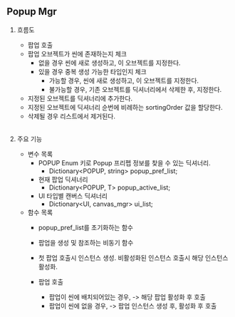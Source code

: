 ## Popup Mgr

1. 흐름도
    - 팝업 호출
    - 팝업 오브젝트가 씬에 존재하는지 체크
        - 없을 경우 씬에 새로 생성하고, 이 오브젝트를 지정한다.
        - 있을 경우 중복 생성 가능한 타입인지 체크
            - 가능할 경우, 씬에 새로 생성하고, 이 오브젝트를 지정한다.
            - 불가능할 경우, 기존 오브젝트를 딕셔너리에서 삭제한 후, 지정한다.
    - 지정된 오브젝트를 딕셔너리에 추가한다.
    - 지정된 오브젝트에 딕셔너리 순번에 비례하는 sortingOrder 값을 할당한다.
    - 삭제될 경우 리스트에서 제거된다.
<br><br>

2. 주요 기능
    - 변수 목록
        - POPUP Enum 키로 Popup 프리펩 정보를 찾을 수 있는 딕셔너리.
            - Dictionary<POPUP, string> popup_pref_list;
        - 현재 팝업 딕셔너리
            - Dictionary<POPUP, T> popup_active_list;
        - UI 타입별 캔버스 딕셔너리
            - Dictionary<UI, canvas_mgr> ui_list;
    - 함수 목록
        - popup_pref_list를 초기화하는 함수
        - 팝업을 생성 및 참조하는 비동기 함수

        - 첫 팝업 호출시 인스턴스 생성. 비활성화된 인스턴스 호출시 해당 인스턴스 활성화. 

        - 팝업 호출
            - 팝업이 씬에 배치되어있는 경우,
                -> 해당 팝업 활성화 후 호출
            - 팝업이 씬에 없을 경우,
                -> 팝업 인스턴스 생성 후, 활성화 후 호출